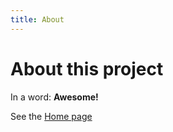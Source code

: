 ```yaml
---
title: About
---
```


# About this project

In a word: **Awesome!**

See the [Home page](/Docs/index.html)